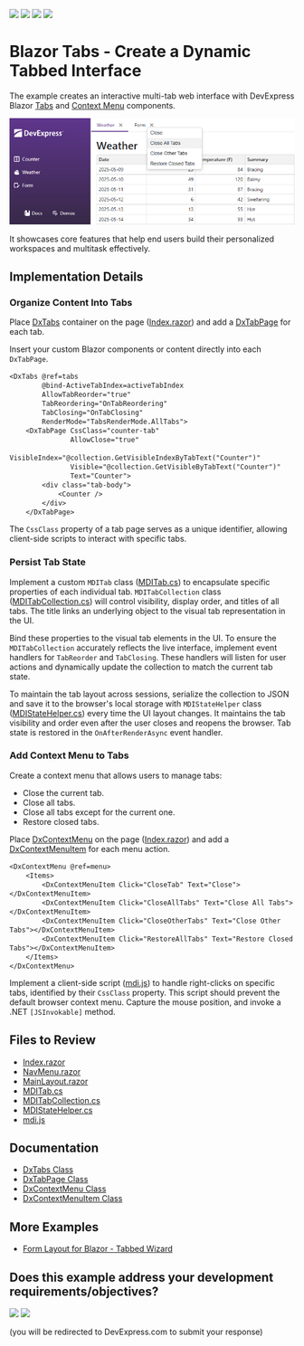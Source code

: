 <!-- default badges list -->
![](https://img.shields.io/endpoint?url=https://codecentral.devexpress.com/api/v1/VersionRange/955986368/24.2.1%2B)
[![](https://img.shields.io/badge/Open_in_DevExpress_Support_Center-FF7200?style=flat-square&logo=DevExpress&logoColor=white)](https://supportcenter.devexpress.com/ticket/details/T1288385)
[![](https://img.shields.io/badge/📖_How_to_use_DevExpress_Examples-e9f6fc?style=flat-square)](https://docs.devexpress.com/GeneralInformation/403183)
[![](https://img.shields.io/badge/💬_Leave_Feedback-feecdd?style=flat-square)](#does-this-example-address-your-development-requirementsobjectives)
<!-- default badges end -->
# Blazor Tabs - Create a Dynamic Tabbed Interface

The example creates an interactive multi-tab web interface with DevExpress Blazor [Tabs](https://docs.devexpress.com/Blazor/405074/components/layout/tabs) and [Context Menu](https://docs.devexpress.com/Blazor/405060/components/navigation-controls/context-menu) components.

![Multi-Tab UI](images/blazor-tabbed-ui.png)

It showcases core features that help end users build their personalized workspaces and multitask effectively.

## Implementation Details

### Organize Content Into Tabs

Place [DxTabs](https://docs.devexpress.com/Blazor/DevExpress.Blazor.DxTabs) container on the page ([Index.razor](CS/DxBlazorApplication1/Components/Pages/Index.razor)) and add a [DxTabPage](https://docs.devexpress.com/Blazor/DevExpress.Blazor.DxTabPage) for each tab.

Insert your custom Blazor components or content directly into each `DxTabPage`.

```razor
<DxTabs @ref=tabs
        @bind-ActiveTabIndex=activeTabIndex
        AllowTabReorder="true"
        TabReordering="OnTabReordering"
        TabClosing="OnTabClosing"
        RenderMode="TabsRenderMode.AllTabs">
    <DxTabPage CssClass="counter-tab"
               AllowClose="true"
               VisibleIndex="@collection.GetVisibleIndexByTabText("Counter")"
               Visible="@collection.GetVisibleByTabText("Counter")"
               Text="Counter">
        <div class="tab-body">
            <Counter />
        </div>
    </DxTabPage>
```

The `CssClass` property of a tab page serves as a unique identifier, allowing client-side scripts to interact with specific tabs.

### Persist Tab State

Implement a custom `MDITab` class ([MDITab.cs](CS/DxBlazorApplication1/Components/MDI/MDITab.cs)) to encapsulate specific properties of each individual tab. `MDITabCollection` class ([MDITabCollection.cs](CS/DxBlazorApplication1/Components/MDI/MDITabCollection.cs)) will control visibility, display order, and titles of all tabs. The title links an underlying object to the visual tab representation in the UI.

Bind these properties to the visual tab elements in the UI. To ensure the `MDITabCollection` accurately reflects the live interface, implement event handlers for `TabReorder` and `TabClosing`. These handlers will listen for user actions and dynamically update the collection to match the current tab state.

To maintain the tab layout across sessions, serialize the collection to JSON and save it to the browser's local storage with `MDIStateHelper` class ([MDIStateHelper.cs](CS/DxBlazorApplication1/Components/MDI/MDIStateHelper.cs)) every time the UI layout changes. It maintains the tab visibility and order even after the user closes and reopens the browser. Tab state is restored in the `OnAfterRenderAsync` event handler.

### Add Context Menu to Tabs

Create a context menu that allows users to manage tabs:

- Close the current tab.
- Close all tabs.
- Close all tabs except for the current one.
- Restore closed tabs.

Place [DxContextMenu](https://docs.devexpress.com/Blazor/DevExpress.Blazor.DxContextMenu) on the page ([Index.razor](CS/DxBlazorApplication1/Components/Pages/Index.razor)) and add a [DxContextMenuItem](https://docs.devexpress.com/Blazor/DevExpress.Blazor.DxContextMenuItem) for each menu action.

```razor
<DxContextMenu @ref=menu>
    <Items>
        <DxContextMenuItem Click="CloseTab" Text="Close"></DxContextMenuItem>
        <DxContextMenuItem Click="CloseAllTabs" Text="Close All Tabs"></DxContextMenuItem>
        <DxContextMenuItem Click="CloseOtherTabs" Text="Close Other Tabs"></DxContextMenuItem>
        <DxContextMenuItem Click="RestoreAllTabs" Text="Restore Closed Tabs"></DxContextMenuItem>
    </Items>
</DxContextMenu>
```

Implement a client-side script ([mdi.js](CS/DxBlazorApplication1/wwwroot/js/mdi.js)) to handle right-clicks on specific tabs, identified by their `CssClass` property. This script should prevent the default browser context menu. Capture the mouse position, and invoke a .NET `[JSInvokable]` method.

## Files to Review

- [Index.razor](CS/DxBlazorApplication1/Components/Pages/Index.razor)
- [NavMenu.razor](CS/DxBlazorApplication1/Components/Layout/NavMenu.razor)
- [MainLayout.razor](CS/DxBlazorApplication1/Components/Layout/MainLayout.razor.css)
- [MDITab.cs](CS/DxBlazorApplication1/Components/MDI/MDITab.cs)
- [MDITabCollection.cs](CS/DxBlazorApplication1/Components/MDI/MDITabCollection.cs)
- [MDIStateHelper.cs](CS/DxBlazorApplication1/Components/MDI/MDIStateHelper.cs)
- [mdi.js](CS/DxBlazorApplication1/wwwroot/js/mdi.js)

## Documentation

- [DxTabs Class](https://docs.devexpress.com/Blazor/DevExpress.Blazor.DxTabs)
- [DxTabPage Class](https://docs.devexpress.com/Blazor/DevExpress.Blazor.DxTabPage)
- [DxContextMenu Class](https://docs.devexpress.com/Blazor/DevExpress.Blazor.DxContextMenu)
- [DxContextMenuItem Class](https://docs.devexpress.com/Blazor/DevExpress.Blazor.DxContextMenuItem)

## More Examples

- [Form Layout for Blazor - Tabbed Wizard](https://github.com/DevExpress-Examples/Form-Layout-for-Blazor-Tabbed-Wizard)

<!-- feedback -->
## Does this example address your development requirements/objectives?

[<img src="https://www.devexpress.com/support/examples/i/yes-button.svg"/>](https://www.devexpress.com/support/examples/survey.xml?utm_source=github&utm_campaign=blazor-multi-tab-ui&~~~was_helpful=yes) [<img src="https://www.devexpress.com/support/examples/i/no-button.svg"/>](https://www.devexpress.com/support/examples/survey.xml?utm_source=github&utm_campaign=blazor-multi-tab-ui&~~~was_helpful=no)

(you will be redirected to DevExpress.com to submit your response)
<!-- feedback end -->
